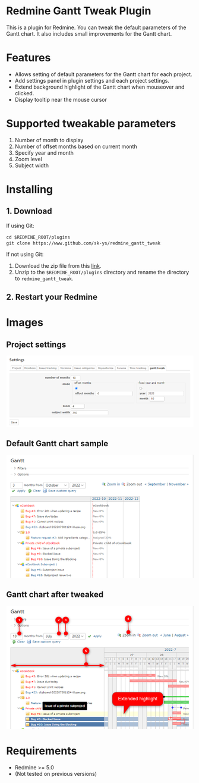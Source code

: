 # Redmine Gantt Tweak Plugin
This is a plugin for Redmine.
You can tweak the default parameters of the Gantt chart.
It also includes small improvements for the Gantt chart.


# Features
- Allows setting of default parameters for the Gantt chart for each project.
- Add settings panel in plugin settings and each project settings.
- Extend background highlight of the Gantt chart when mouseover and clicked.
- Display tooltip near the mouse cursor


# Supported tweakable parameters
1. Number of month to display
2. Number of offset months based on current month
3. Specify year and month
4. Zoom level
5. Subject width


# Installing
## 1. Download
If using Git:
```shell
cd $REDMINE_ROOT/plugins
git clone https://www.github.com/sk-ys/redmine_gantt_tweak
```

If not using Git:
1. Download the zip file from this [link](https://github.com/sk-ys/redmine_gantt_tweak/archive/refs/heads/main.zip).
2. Unzip to the `$REDMINE_ROOT/plugins` directory and rename the directory to `redmine_gantt_tweak`.

## 2. Restart your Redmine


# Images
## Project settings
![](doc/images/project_settings.png)

## Default Gantt chart sample
![](doc/images/gantt_chart_default.png)

## Gantt chart after tweaked
![](doc/images/gantt_chart_after_tweaked.png)

# Requirements
- Redmine >= 5.0
- (Not tested on previous versions)
